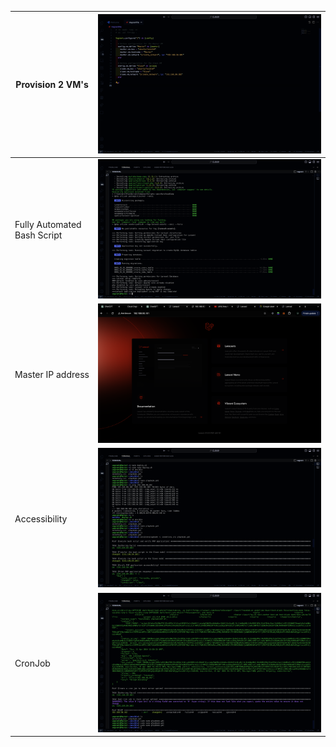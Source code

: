 | Provision 2 VM's            | ![1713718451608](image/script/1713718451608.png) |
| --------------------------- | ---------------------------------------------- |
| Fully Automated Bash Script | ![1713718483738](image/script/1713718483738.png) |
| Master IP address           | ![1713718519479](image/script/1713718519479.png) |
| Accessibility               | ![1713718572503](image/script/1713718572503.png) |
| CronJob                     | ![1713718621416](image/script/1713718621416.png) |
